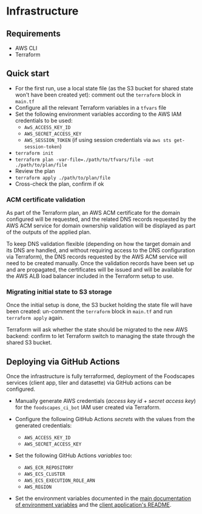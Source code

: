 # Infrastructure

## Requirements

- AWS CLI
- Terraform

## Quick start

- For the first run, use a local state file (as the S3 bucket for shared state
  won't have been created yet): comment out the `terraform` block in `main.tf`
- Configure all the relevant Terraform variables in a `tfvars` file
- Set the following environment variables according to the AWS IAM credentials
  to be used:
  - `AwS_ACCESS_KEY_ID`
  - `AWS_SECRET_ACCESS_KEY`
  - `AWS_SESSION_TOKEN` (if using session credentials via `aws sts
    get-session-token`)
- `terraform init`
- `terraform plan -var-file=./path/to/tfvars/file -out ./path/to/plan/file`
- Review the plan
- `terraform apply ./path/to/plan/file`
- Cross-check the plan, confirm if ok

### ACM certificate validation

As part of the Terraform plan, an AWS ACM certificate for the domain configured
will be requested, and the related DNS records requested by the AWS ACM service
for domain ownership validation will be displayed as part of the outputs of the
applied plan.

To keep DNS validation flexible (depending on how the target domain and its DNS
are handled, and without requiring access to the DNS configuration via
Terraform), the DNS records requested by the AWS ACM service will need to be
created manually. Once the validation records have been set up and are
propagated, the certificates will be issued and will be available for the AWS
ALB load balancer included in the Terraform setup to use.

### Migrating initial state to S3 storage

Once the initial setup is done, the S3 bucket holding the state file will have
been created: un-comment the `terraform` block in `main.tf` and run `terraform
apply` again.

Terraform will ask whether the state should be migrated to the new AWS backend:
confirm to let Terraform switch to managing the state through the shared S3
bucket.

## Deploying via GitHub Actions

Once the infrastructure is fully terraformed, deployment of the Foodscapes
services (client app, tiler and datasette) via GitHub actions can be configured.

- Manually generate AWS credentials (_access key id_ + _secret access key_) for
  the `foodscapes_ci_bot` IAM user created via Terraform.

- Configure the following GitHub Actions _secrets_ with the values from the
  generated credentials:
  - `AWS_ACCESS_KEY_ID`
  - `AWS_SECRET_ACCESS_KEY`

- Set the following GitHub Actions _variables_ too:
  - `AWS_ECR_REPOSITORY`
  - `AWS_ECS_CLUSTER`
  - `AWS_ECS_EXECUTION_ROLE_ARN`
  - `AWS_REGION`

- Set the environment variables documented in the [main documentation of
  environment variables](../ENV_VARS.md) and the [client application's
  README](../client/README.md).
